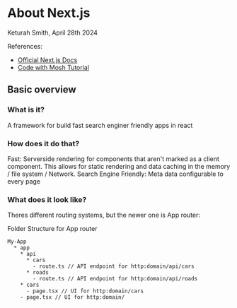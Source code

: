 # About Next.js

Keturah Smith, April 28th 2024

References:

- [Official Next.js Docs](https://nextjs.org/docs)
- [Code with Mosh Tutorial](https://members.codewithmosh.com/courses/enrolled/2187934)

## Basic overview

### What is it?

A framework for build fast search enginer friendly apps in react

### How does it do that?

Fast: Serverside rendering for components that aren't marked as a client component. This allows for static rendering and data caching in the memory / file system / Network.
Search Engine Friendly: Meta data configurable to every page

### What does it look like?

Theres different routing systems, but the newer one is App router:

Folder Structure for App router

```
My-App
  * app
    * api
      * cars
        - route.ts // API endpoint for http:domain/api/cars
      * roads
        - route.ts // API endpoint for http:domain/api/roads
    * cars
      - page.tsx // UI for http:domain/cars
    - page.tsx // UI for http:domain/
```
